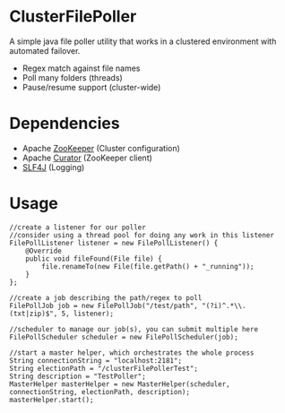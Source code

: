 ClusterFilePoller
================

A simple java file poller utility that works in a clustered environment with automated failover.
* Regex match against file names
* Poll many folders (threads)
* Pause/resume support (cluster-wide)


Dependencies
============
* Apache [ZooKeeper](http://zookeeper.apache.org) (Cluster configuration)
* Apache [Curator](http://curator.incubator.apache.org) (ZooKeeper client)
* [SLF4J](http://www.slf4j.org) (Logging)


Usage
=====

    //create a listener for our poller
    //consider using a thread pool for doing any work in this listener
    FilePollListener listener = new FilePollListener() {
        @Override
        public void fileFound(File file) {
            file.renameTo(new File(file.getPath() + "_running"));
        }
    };

    //create a job describing the path/regex to poll
    FilePollJob job = new FilePollJob("/test/path", "(?i)^.*\\.(txt|zip)$", 5, listener);

    //scheduler to manage our job(s), you can submit multiple here
    FilePollScheduler scheduler = new FilePollScheduler(job);

    //start a master helper, which orchestrates the whole process
    String connectionString = "localhost:2181";
    String electionPath = "/clusterFilePollerTest";
    String description = "TestPoller";
    MasterHelper masterHelper = new MasterHelper(scheduler, connectionString, electionPath, description);
    masterHelper.start();